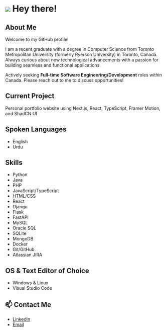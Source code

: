 # <img src="https://user-images.githubusercontent.com/12051517/117529638-9722bc00-afa6-11eb-916a-b9c3ed504f80.png"> Hey there!

## About Me
<p>
Welcome to my GitHub profile!

I am a recent graduate with a degree in Computer Science from Toronto Metropolitan University (formerly Ryerson University) in Toronto, Canada. Always curious about new technological advancements with a passion for building seamless and functional applications.

Actively seeking **Full-time Software Engineering/Development** roles within Canada. Please reach out to me to discuss opportunities!
</p>

## Current Project
<p>
Personal portfolio website using Next.js, React, TypeScript, Framer Motion, and ShadCN UI
</p>

## Spoken Languages
* English
* Urdu

## Skills
* Python
* Java
* PHP
* JavaScript/TypeScript
* HTML/CSS
* React
* Django
* Flask
* FastAPI
* MySQL
* Oracle SQL
* SQLite
* MongoDB
* Docker
* Git/GitHub
* Atlassian JIRA

## OS & Text Editor of Choice
* Windows & Linux
* Visual Studio Code

## 📫 Contact Me
* [LinkedIn](https://www.linkedin.com/in/mnabeelasim)
* [Email](mailto:nabeelasim0250@gmail.com)
